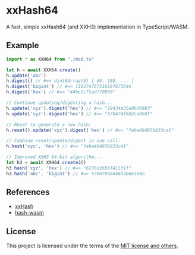 # xxHash64

A fast, simple xxHash64 (and XXH3) implementation in TypeScript/WASM.

## Example

```ts
import * as XXH64 from "./mod.ts"

let h = await XXH64.create()
h.update('abc')
h.digest() // #=> Uint8Array(8) [ 68, 188, ... ]
h.digest('bigint') // #=> 11027476751619767364n
h.digest('hex') // #=> "44bc2cf5ad770999"

// Continue updating/digesting a hash...
h.update('xyz').digest('hex') // #=> "19434a35e8bf0983"
h.update('xyz').digest('hex') // #=> "578474f682ca960f"

// Reset to generate a new hash:
h.reset().update('xyz').digest('hex') // #=> "feba48465b833ca1"

// Combine reset/update/digest in one call:
h.hash('xyz', 'hex') // #=> "feba48465b833ca1"

// Improved XXH3 64-bit algorithm...
let h3 = await XXH64.create3()
h3.hash('xyz', 'hex') // #=> "6276d2656f411f1f"
h3.hash('abc', 'bigint') // #=> 5780703864653066104n
```

## References

* [xxHash](https://cyan4973.github.io/xxHash/)
* [hash-wasm](https://github.com/Daninet/hash-wasm)

## License

This project is licensed under the terms of the [MIT license and others](LICENSE.txt).
